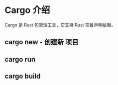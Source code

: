 # Cargo 介绍
Cargo 是 Rust 包管理工具，它支持 Rust 项目声明依赖。

## cargo new - 创建新 项目

## cargo run

## cargo build
